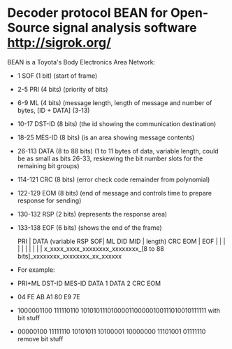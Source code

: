 # Decoder protocol BEAN for Open-Source signal analysis software http://sigrok.org/
BEAN is a Toyota's Body Electronics Area Network:
* 1 SOF (1 bit) (start of frame)
* 2-5 PRI (4 bits) (priority of bits)
* 6-9 ML (4 bits) (message length, length of message and number of bytes, [ID + DATA] (3-13)
* 10-17 DST-ID (8 bits) (the id showing the communication destination)
* 18-25 MES-ID (8 bits) (is an area showing message contents)
* 26-113 DATA (8 to 88 bits) (1 to 11 bytes of data, variable length, could be as small as bits 26-33, reskewing the bit number slots for the remaining bit groups)
* 114-121 CRC (8 bits) (error check code remainder from polynomial)
* 122-129 EOM (8 bits) (end of message and controls time to prepare response for sending)
* 130-132 RSP (2 bits) (represents the response area)
* 133-138 EOF (6 bits) (shows the end of the frame)

    PRI
    |                           DATA (variable                   RSP
 SOF|    ML   DID      MID      | length)      CRC      EOM      |  EOF
  | |    |    |        |        |              |        |        |  |
  x_xxxx_xxxx_xxxxxxxx_xxxxxxxx_[8 to 88 bits]_xxxxxxxx_xxxxxxxx_xx_xxxxxx 


* For example:

*    PRI+ML	 DST-ID   MES-ID   DATA 1   DATA 2   CRC     EOM 
*    04	 	 FE		  AB	   A1	    80	     E9	     7E

*  1000001100 111110110 1010101110100001100000100111010010111111   with bit stuff
*   00000100 11111110 10101011 10100001 10000000 11101001 01111110  remove bit stuff
